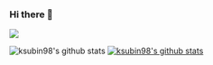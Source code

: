 ### Hi there 👋

<a href="https://www.instagram.com/_subni_ns/" target="_blank"><img src="https://img.shields.io/badge/Instagram-E4405F?style=flat-square&logo=Instagram&logoColor=white"/></a>

![ksubin98's github stats](https://github-readme-stats.vercel.app/api?username=ksubin98&show_icons=true)
[![ksubin98's github stats](https://github-readme-stats.vercel.app/api/top-langs/username=ksubin98D&show_icons=true&hide_border=true&title_color=004386&icon_color=004386&layout=compact)](https://github.com/ksubin98)

